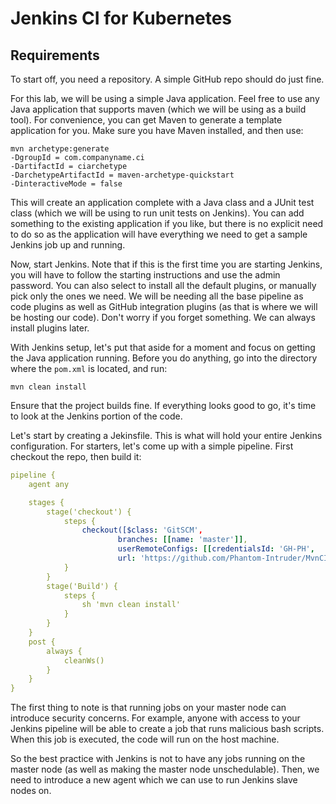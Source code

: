 # Jenkins CI for Kubernetes

## Requirements

To start off, you need a repository. A simple GitHub repo should do just fine.

For this lab, we will be using a simple Java application. Feel free to use any Java application that supports maven (which we will be using as a build tool). For convenience, you can get Maven to generate a template application for you. Make sure you have Maven installed, and then use:

```
mvn archetype:generate
-DgroupId = com.companyname.ci 
-DartifactId = ciarchetype 
-DarchetypeArtifactId = maven-archetype-quickstart 
-DinteractiveMode = false
```

This will create an application complete with a Java class and a JUnit test class (which we will be using to run unit tests on Jenkins). You can add something to the existing application if you like, but there is no explicit need to do so as the application will have everything we need to get a sample Jenkins job up and running.

Now, start Jenkins. Note that if this is the first time you are starting Jenkins, you will have to follow the starting instructions and use the admin password. You can also select to install all the default plugins, or manually pick only the ones we need. We will be needing all the base pipeline as code plugins as well as GitHub integration plugins (as that is where we will be hosting our code). Don't worry if you forget something. We can always install plugins later.

With Jenkins setup, let's put that aside for a moment and focus on getting the Java application running. Before you do anything, go into the directory where the `pom.xml` is located, and run:

```
mvn clean install
```

Ensure that the project builds fine. If everything looks good to go, it's time to look at the Jenkins portion of the code.

Let's start by creating a Jekinsfile. This is what will hold your entire Jenkins configuration. For starters, let's come up with a simple pipeline. First checkout the repo, then build it:

```yaml
pipeline {
    agent any

    stages {
        stage('checkout') {
            steps {
                checkout([$class: 'GitSCM',
                        branches: [[name: 'master']],
                        userRemoteConfigs: [[credentialsId: 'GH-PH',
                        url: 'https://github.com/Phantom-Intruder/MvnCI']]])
            }
        }
        stage('Build') {
            steps {
                sh 'mvn clean install'
            }
        }
    }
    post {
        always {
            cleanWs()
        }
    }
}
```

The first thing to note is that running jobs on your master node can introduce security concerns. For example, anyone with access to your Jenkins pipeline will be able to create a job that runs malicious bash scripts. When this job is executed, the code will run on the host machine.

So the best practice with Jenkins is not to have any jobs running on the master node (as well as making the master node unschedulable). Then, we need to introduce a new agent which we can use to run Jenkins slave nodes on. 
